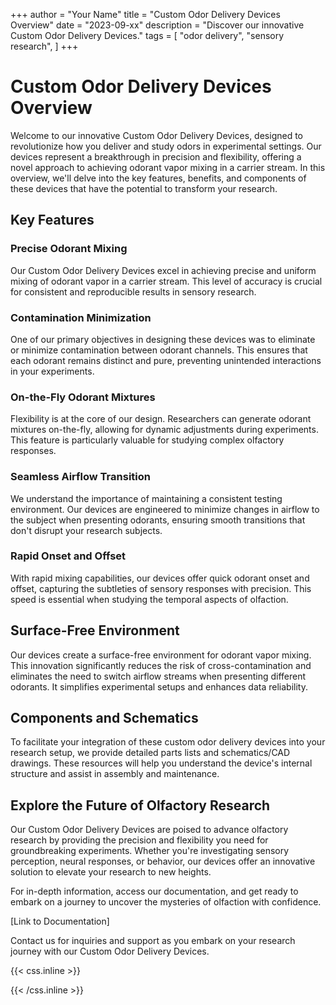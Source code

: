 +++
author = "Your Name"
title = "Custom Odor Delivery Devices Overview"
date = "2023-09-xx"
description = "Discover our innovative Custom Odor Delivery Devices."
tags = [
    "odor delivery",
    "sensory research",
]
+++

# Custom Odor Delivery Devices Overview

Welcome to our innovative Custom Odor Delivery Devices, designed to revolutionize how you deliver and study odors in experimental settings. Our devices represent a breakthrough in precision and flexibility, offering a novel approach to achieving odorant vapor mixing in a carrier stream. In this overview, we'll delve into the key features, benefits, and components of these devices that have the potential to transform your research.

## Key Features

### Precise Odorant Mixing

Our Custom Odor Delivery Devices excel in achieving precise and uniform mixing of odorant vapor in a carrier stream. This level of accuracy is crucial for consistent and reproducible results in sensory research.

### Contamination Minimization

One of our primary objectives in designing these devices was to eliminate or minimize contamination between odorant channels. This ensures that each odorant remains distinct and pure, preventing unintended interactions in your experiments.

### On-the-Fly Odorant Mixtures

Flexibility is at the core of our design. Researchers can generate odorant mixtures on-the-fly, allowing for dynamic adjustments during experiments. This feature is particularly valuable for studying complex olfactory responses.

### Seamless Airflow Transition

We understand the importance of maintaining a consistent testing environment. Our devices are engineered to minimize changes in airflow to the subject when presenting odorants, ensuring smooth transitions that don't disrupt your research subjects.

### Rapid Onset and Offset

With rapid mixing capabilities, our devices offer quick odorant onset and offset, capturing the subtleties of sensory responses with precision. This speed is essential when studying the temporal aspects of olfaction.

## Surface-Free Environment

Our devices create a surface-free environment for odorant vapor mixing. This innovation significantly reduces the risk of cross-contamination and eliminates the need to switch airflow streams when presenting different odorants. It simplifies experimental setups and enhances data reliability.

## Components and Schematics

To facilitate your integration of these custom odor delivery devices into your research setup, we provide detailed parts lists and schematics/CAD drawings. These resources will help you understand the device's internal structure and assist in assembly and maintenance.

## Explore the Future of Olfactory Research

Our Custom Odor Delivery Devices are poised to advance olfactory research by providing the precision and flexibility you need for groundbreaking experiments. Whether you're investigating sensory perception, neural responses, or behavior, our devices offer an innovative solution to elevate your research to new heights.

For in-depth information, access our documentation, and get ready to embark on a journey to uncover the mysteries of olfaction with confidence.

[Link to Documentation]

Contact us for inquiries and support as you embark on your research journey with our Custom Odor Delivery Devices.

{{< css.inline >}}
<style>
/* Add custom CSS for styling here */
.canon { background: white; width: 100%; height: auto;}
</style>
{{< /css.inline >}}
